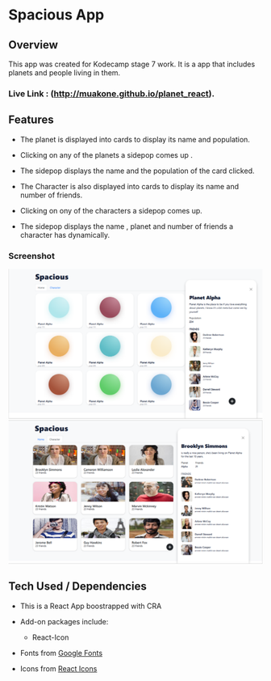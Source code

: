# Spacious App

## Overview

This app was created for Kodecamp stage 7 work. It is a app that includes planets and people living in them.

### Live Link : (http://muakone.github.io/planet_react).

## Features 

* The planet is displayed into cards to display its name and population.

* Clicking on any of the planets a sidepop comes up .

* The sidepop displays the name and the population of the card clicked.

* The Character is also displayed into cards to display its name and number of friends.

* Clicking on ony of the characters a sidepop comes up.

* The sidepop displays the name , planet and number of friends a character has dynamically.

### Screenshot

![Planet page](./src/images/Spacious-Planet.png)
![Character page](./src/images/Spacious-character.png)


## Tech Used / Dependencies

* This is a React App boostrapped with CRA
* Add-on packages include:

  - React-Icon
* Fonts from [Google Fonts](https://fonts.google.com/)
* Icons from [React Icons](https://react-icons.github.io/react-icons/)


